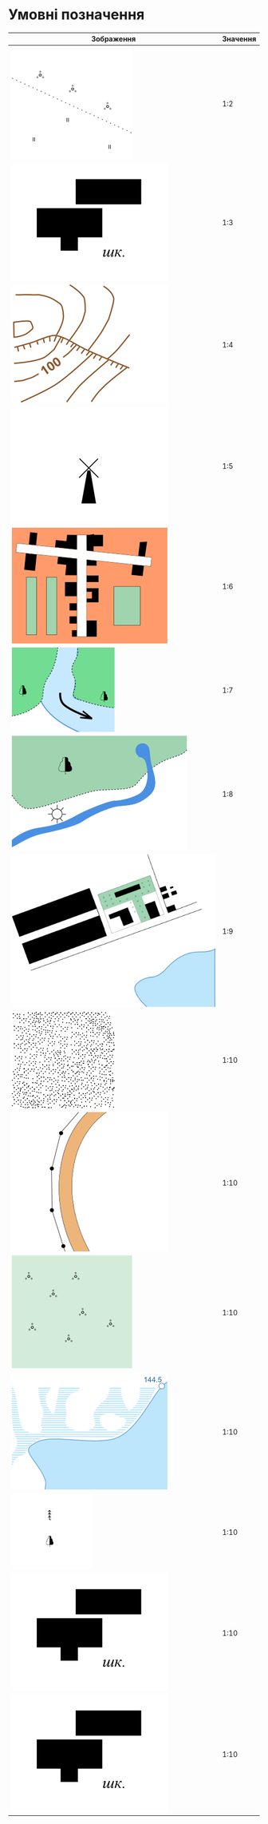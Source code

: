 
# Умовні позначення

| Зображення | Значення |
| -- | -- |
| <img src="2/umovni_poznachennya/ridki-chag.jpg" /> | 1:2 |
| <img src="2/umovni_poznachennya/shkola.jpg" /> | 1:3 |
| <img src="2/umovni_poznachennya/urvyshe.jpg" /> | 1:4 |
| <img src="2/umovni_poznachennya/vitryak.jpg" /> | 1:5 |
| <img src="2/umovni_poznachennya/misto.jpg" /> | 1:6 |
| <img src="2/umovni_poznachennya/richka.jpg" /> | 1:7 |
| <img src="2/umovni_poznachennya/mlyn.jpg" /> | 1:8 |
| <img src="2/umovni_poznachennya/selo.jpg" /> | 1:9 |
| <img src="2/umovni_poznachennya/pisok.jpg" /> | 1:10 |
| <img src="2/umovni_poznachennya/liniya-peredach.jpg" /> | 1:10 |
| <img src="2/umovni_poznachennya/suc-chag.jpg" /> | 1:10 |
| <img src="2/umovni_poznachennya/ozero.jpg" /> | 1:10 |
| <img src="2/umovni_poznachennya/ridkyi-lis.jpg" /> | 1:10 |
| <img src="2/umovni_poznachennya/shkola.jpg" /> | 1:10 |
| <img src="2/umovni_poznachennya/shkola.jpg" /> | 1:10 |

